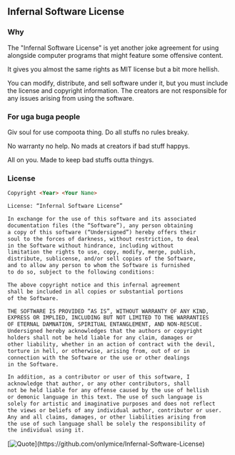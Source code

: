 ## Infernal Software License

### Why

The "Infernal Software License" is yet another joke agreement for using alongside computer programs that might feature some offensive content.

It gives you almost the same rights as MIT license but a bit more hellish.

You can modify, distribute, and sell software under it, but you must include the license and copyright information.
The creators are not responsible for any issues arising from using the software.

### For uga buga people
Giv soul for use compoota thing. Do all stuffs no rules breaky.

No warranty no help. No mads at creators if bad stuff happys.

All on you. Made to keep bad stuffs outta thingys.

### License

```md
Copyright <Year> <Your Name>

License: “Infernal Software License”

In exchange for the use of this software and its associated 
documentation files (the “Software”), any person obtaining 
a copy of this software (“Undersigned”) hereby offers their 
soul to the forces of darkness, without restriction, to deal 
in the Software without hindrance, including without 
limitation the rights to use, copy, modify, merge, publish, 
distribute, sublicense, and/or sell copies of the Software, 
and to allow any person to whom the Software is furnished 
to do so, subject to the following conditions:

The above copyright notice and this infernal agreement 
shall be included in all copies or substantial portions 
of the Software.

THE SOFTWARE IS PROVIDED “AS IS”, WITHOUT WARRANTY OF ANY KIND, 
EXPRESS OR IMPLIED, INCLUDING BUT NOT LIMITED TO THE WARRANTIES 
OF ETERNAL DAMNATION, SPIRITUAL ENTANGLEMENT, AND NON-RESCUE. 
Undersigned hereby acknowledges that the authors or copyright 
holders shall not be held liable for any claim, damages or 
other liability, whether in an action of contract with the devil, 
torture in hell, or otherwise, arising from, out of or in 
connection with the Software or the use or other dealings 
in the Software.

In addition, as a contributor or user of this software, I 
acknowledge that author, or any other contributors, shall 
not be held liable for any offense caused by the use of hellish 
or demonic language in this text. The use of such language is 
solely for artistic and imaginative purposes and does not reflect 
the views or beliefs of any individual author, contributor or user. 
Any and all claims, damages, or other liabilities arising from 
the use of such language shall be solely the responsibility of 
the individual using it.
```

[![Quote](https://quotes-github-readme.vercel.app/api?type=horizontal&theme=dark&author=onlymice&quote=May%20the%20forces%20of%20darkness%20be%20with%20you!)](https://github.com/onlymice/Infernal-Software-License)


